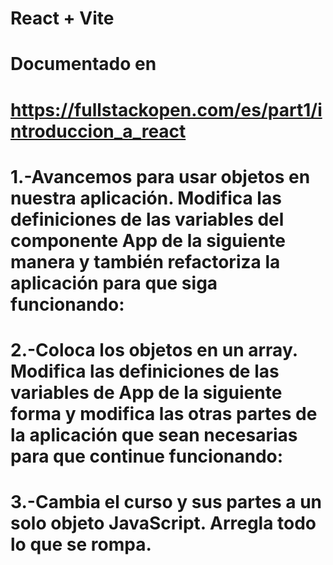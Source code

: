 # React + Vite
# Documentado en 
# https://fullstackopen.com/es/part1/introduccion_a_react

# 1.-Avancemos para usar objetos en nuestra aplicación. Modifica las definiciones de las variables del componente App de la siguiente manera y también refactoriza la aplicación para que siga funcionando:
# 2.-Coloca los objetos en un array. Modifica las definiciones de las variables de App de la siguiente forma y modifica las otras partes de la aplicación que sean necesarias para que continue funcionando:

# 3.-Cambia el curso y sus partes a un solo objeto JavaScript. Arregla todo lo que se rompa.






